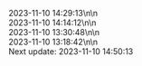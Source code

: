 2023-11-10 14:29:13\n\n  
2023-11-10 14:14:12\n\n  
2023-11-10 13:30:48\n\n  
2023-11-10 13:18:42\n\n  
Next update: 2023-11-10 14:50:13
